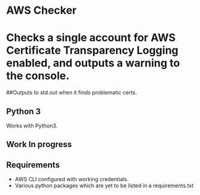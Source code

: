 # AWS Checker #

# Checks a single account for AWS Certificate Transparency Logging enabled, and outputs a warning to the console.

##Outputs to std.out when it finds problematic certs.

## Python 3
Works with Python3. 

## Work In progress

## Requirements

* AWS CLI configured with working credentials.
* Various python packages which are yet to be listed in a requirements.txt
